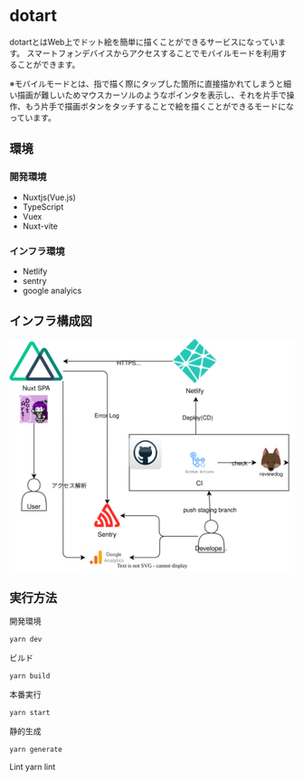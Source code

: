 # dotart

dotartとはWeb上でドット絵を簡単に描くことができるサービスになっています。
スマートフォンデバイスからアクセスすることでモバイルモードを利用することができます。

※モバイルモードとは、指で描く際にタップした箇所に直接描かれてしまうと細い描画が難しいためマウスカーソルのようなポインタを表示し、それを片手で操作、もう片手で描画ボタンをタッチすることで絵を描くことができるモードになっています。

## 環境

### 開発環境
- Nuxtjs(Vue.js)
- TypeScript
- Vuex
- Nuxt-vite

### インフラ環境
- Netlify
- sentry
- google analyics

## インフラ構成図

<img alt="インフラ構成図" src="./dotart.drawio.svg"/>

## 実行方法

開発環境
```bash
yarn dev
```

ビルド
```bash
yarn build
```

本番実行
```bash
yarn start
```

静的生成
```bash
yarn generate
```

Lint
yarn lint
```
